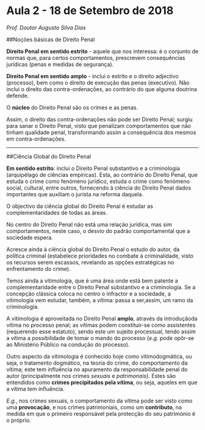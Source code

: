 # Aula 2 - 18 de Setembro de 2018
_Prof. Doutor Augusto Silva Dias_

##Noções básicas de Direito Penal

**Direito Penal em sentido estrito** - aquele que nos interessa: é o conjunto de normas que, para certos comportamentos, prescrevem consequências jurídicas (penas e medidas de segurança).

**Direito Penal em sentido amplo** - inclui o estrito e o direito adjectivo (processo), bem como o direito de execução das penas (executivo). Não inclui o direito das contra-ordenações, ao contrário do que alguma doutrina defende.

O **núcleo** do Direito Penal são os crimes e as penas.

Assim, o direito das contra-ordenações não pode ser Direito Penal; surgiu para sanar o Direito Penal, visto que penalizam comportamentos que não tinham qualidade penal, transformando assim a consequência dos mesmos em contra-ordenações.

---

##Ciência Global do Direito Penal

**Em sentido estrito**: inclui o Direito Penal substantivo e a criminologia (arquipélago de ciências empíricas). 
Esta, ao contrário do Direito Penal, que estuda o crime como fenómeno jurídico, estuda o crime como fenómeno social, cultural, entre outros, fornecendo à ciência do Direito Penal dados importantes que auxiliam o jurista na reforma daquela.

O objectivo da ciência global do Direito Penal é estudar as complementaridades de todas as áreas. 

No centro do Direito Penal não está uma relação jurídica, mas sim comportamentos, neste caso, o desvio do padrão comportamental que a sociedade espera.

Acresce ainda à ciência global do Direito Penal o estudo do autor, da política criminal (estabelece prioridades no combate à criminalidade, visto os recursos serem escassos, revelando as opções estratégicas no enfrentamento do crime).

Temos ainda a vitimologia, que é uma área onde está bem patente a complementaridade entre o Direito Penal substantivo e a criminologia. Se a concepção clássica coloca no centro o infractor e a sociedade, a vitimologia vem estudar, também, a vítima: passa a ser,assim, um ramo da criminologia.

A vitimologia é aproveitada no Direito Penal **amplo**, através da introduçãoda vítima no processo penal; as vítimas podem constituir-se como assistentes (requerendo esse estatuto), sendo este um sujeito processual, tendo assim a vítima a possibilidade de tomar o mando do processo (_e.g._ pode opôr-se ao Ministério Público na condução do processo).

Outro aspecto da vitimologia é conhecido hoje como vitimodogmática, ou seja, o tratamento dogmático, na teoria do crime, do comportamento da vítima; este tem influência no apuramento da responsabilidade penal do autor (principalmente nos crimes _sexuais_ e _patrimonais_). Estes são entendidos como **crimes precipitados pela vítima**, ou seja, aqueles em que a vítima tem influência.

_E.g._, nos crimes sexuais, o comportamento da vítima pode ser visto como uma **provocação**, e nos crimes patrimoniais, como um **contributo**, na medida em que o primeiro responsável pela protecção do seu património é o próprio. 


